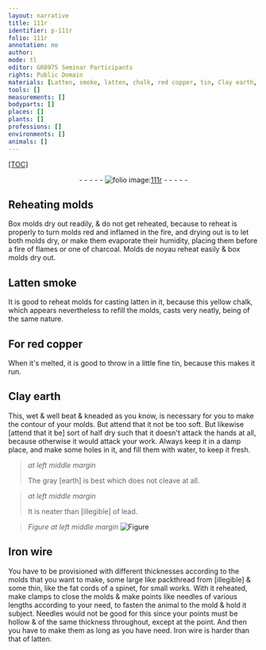 ```yaml
---
layout: narrative
title: 111r
identifier: p-111r
folio: 111r
annotation: no
author:
mode: tl
editor: GR8975 Seminar Participants
rights: Public Domain
materials: [Latten, smoke, latten, chalk, red copper, tin, Clay earth, earth, lead, Iron]
tools: []
measurements: []
bodyparts: []
places: []
plants: []
professions: []
environments: []
animals: []
---
```


<p><a href="{{ site.baseurl }}/diplomatic/">[TOC]</a></p><div class="folio" align="center">- - - - - <a href="http://gallica.bnf.fr/ark:/12148/btv1b10500001g/f227.image" target="_blank"><img src="https://cu-mkp.github.io/2017-workshop-edition/assets/photo-icon.png" alt="folio image: " style="display:inline-block; margin-bottom:-3px;"/>111r</a> - - - - - </div>  
  

## Reheating molds

 
Box molds dry out readily, & do not get reheated, because to reheat is properly to turn molds red and inflamed in the fire, and drying out is to let both molds dry, or make them evaporate their humidity, placing them before a fire of flames or one of charcoal. Molds de noyau reheat easily & box molds dry out.
 
 
  

## <span class="m">Latten</span> <span class="m">smoke</span>

 
 It is good to reheat molds for casting <span class="m">latten</span> in it, because this yellow <span class="m">chalk</span>, which appears nevertheless to refill the molds, casts very neatly, being of the same nature.
 
 
  

## For <span class="m">red copper</span>

 
When it's melted, it is good to throw in a little fine <span class="m">tin</span>, because this makes it run.
 
 
  

## <span class="m">Clay earth</span>

 
This, wet & well beat & kneaded as you know, is necessary for you to make the contour of your molds. But attend that it not be too soft. But likewise [attend that it be] sort of half dry such that it doesn't attack the hands at all, because otherwise it would attack your work. Always keep it in a damp place, and make some holes in it, and fill them with water, to keep it fresh.
 
> *at left middle margin*
> 
> 
>   The gray [<span class="m">earth</span>] is best which does not cleave at all.
 
> *at left middle margin*
> 
> 
>   It is neater than [illegible] of <span class="m">lead</span>.
 
> *Figure*
> *at left middle margin*
> <a href="https://drive.google.com/open?id=0B9-oNrvWdlO5X085N09VejNheTQ" target="_blank"><img src="https://cu-mkp.github.io/GR8975-edition/assets/photo-icon.png" alt="Figure" style="display:inline-block; margin-bottom:-3px;"/></a>
 
 
  

## <span class="m">Iron</span> wire

 
You have to be provisioned with different thicknesses according to the molds that you want to make, some large like packthread from [illegible] & some thin, like the fat cords of a spinet, for small works. With it reheated, make clamps to close the molds & make points like needles of various lengths according to your need, to fasten the animal to the mold & hold it subject. Needles would not be good for this since your points must be hollow & of the same thickness throughout, except at the point. And then you have to make them as long as you have need. <span class="m">Iron</span> wire is harder than that of <span class="m">latten</span>.
 
